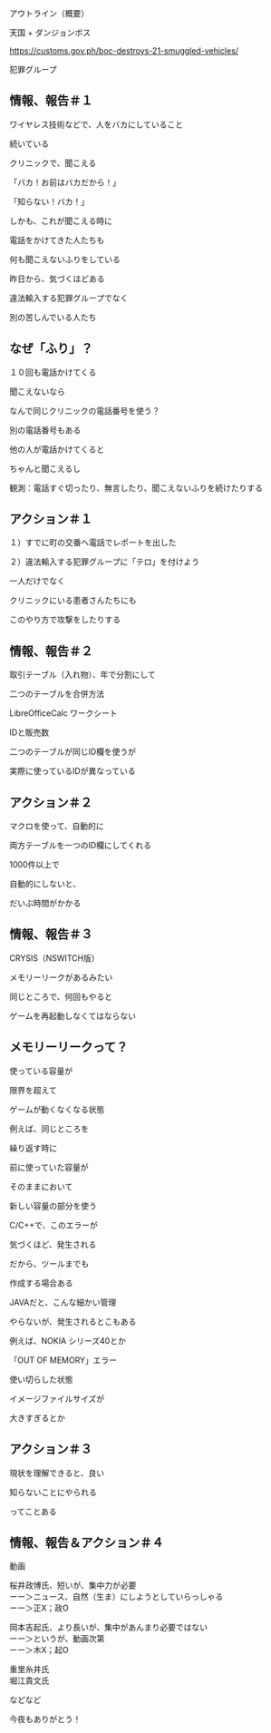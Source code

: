 アウトライン（概要）

天国 + ダンジョンボス

https://customs.gov.ph/boc-destroys-21-smuggled-vehicles/

犯罪グループ

## 情報、報告＃１

ワイヤレス技術などで、人をバカにしていること

続いている

クリニックで、聞こえる

「バカ！お前はバカだから！」

「知らない！バカ！」

しかも、これが聞こえる時に

電話をかけてきた人たちも

何も聞こえないふりをしている

昨日から、気づくほどある

違法輸入する犯罪グループでなく

別の苦しんでいる人たち

## なぜ「ふり」？

１０回も電話かけてくる

聞こえないなら

なんで同じクリニックの電話番号を使う？

別の電話番号もある

他の人が電話かけてくると

ちゃんと聞こえるし

観測：電話すぐ切ったり、無言したり、聞こえないふりを続けたりする

##  アクション＃１

１）すでに町の交番へ電話でレポートを出した

２）違法輸入する犯罪グループに「テロ」を付けよう

一人だけでなく

クリニックにいる患者さんたちにも

このやり方で攻撃をしたりする

## 情報、報告＃２

取引テーブル（入れ物）、年で分割にして

二つのテーブルを合併方法

LibreOfficeCalc ワークシート

IDと販売数

二つのテーブルが同じID欄を使うが

実際に使っているIDが異なっている

## アクション＃２

マクロを使って、自動的に

両方テーブルを一つのID欄にしてくれる

1000件以上で

自動的にしないと、

だいぶ時間がかかる

## 情報、報告＃３

CRYSIS（NSWITCH版）

メモリーリークがあるみたい

同じところで、何回もやると

ゲームを再起動しなくてはならない

## メモリーリークって？

使っている容量が

限界を超えて

ゲームが動くなくなる状態

例えば、同じところを

繰り返す時に

前に使っていた容量が

そのままにおいて

新しい容量の部分を使う

C/C++で、このエラーが

気づくほど、発生される

だから、ツールまでも

作成する場合ある

JAVAだと、こんな細かい管理

やらないが、発生されるとこもある

例えば、NOKIA シリーズ40とか

「OUT OF MEMORY」エラー

使い切らした状態

イメージファイルサイズが

大きすぎるとか

## アクション＃３

現状を理解できると、良い

知らないことにやられる

ってことある

## 情報、報告＆アクション＃４

動画

桜井政博氏、短いが、集中力が必要<br/>
ーー＞ニュース、自然（生ま）にしようとしていらっしゃる<br/>
ーー＞正X；政O

岡本吉起氏、より長いが、集中があんまり必要ではない<br/>
ーー＞というが、動画次第<br/>
ーー＞木X；起O

重里糸井氏<br/>
堀江貴文氏

などなど

今夜もありがとう！
